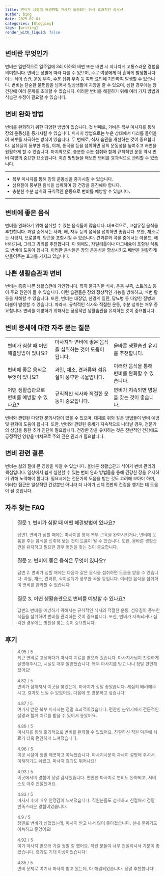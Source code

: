 ```yaml
---
title: 변비가 심할때 해결방법 마사지 도움되는 음식 효과적인 솔루션
author: bing
date: 2025-02-01
categories: [Blogging]
tags: [writing]
render_with_liquid: false
---
```



<h2 id='변비란 무엇인가'>변비란 무엇인가</h2>

<p>변비는 일반적으로 일주일에 3회 이하의 배변 또는 배변 시 지나치게 고통스러운 경험을 의미합니다. 변비는 성별에 따라 다를 수 있으며, 주로 여성에게 더 흔하게 발생합니다. 이는 식이 습관, 운동 부족, 수분 섭취 부족 등 여러 요인에 기인하여 발생할 수 있습니다. 변비는 단순한 불편함을 넘어서 일상생활에 지장을 줄 수 있으며, 심한 경우에는 장 건강에 여러 문제를 초래할 수 있습니다. 이러한 변비를 해결하기 위해 여러 가지 방법과 식습관 수정이 필요할 수 있습니다.</p>

<h2 id='변비 완화 방법'>변비 완화 방법</h2>

<p>변비를 완화하기 위한 다양한 방법이 있습니다. 첫 번째로, 가벼운 복부 마사지를 통해 장의 운동성을 증가시킬 수 있습니다. 마사지 방법으로는 누운 상태에서 다리를 들어올려 복부를 자극하는 방식이 있습니다. 두 번째로, 식사 습관을 개선하는 것이 중요합니다. 섬유질이 풍부한 과일, 야채, 통곡물 등을 섭취하면 장의 운동성을 높여주고 배변을 원활하게 할 수 있습니다. 마지막으로, 충분한 수분 섭취와 함께 규칙적인 운동 역시 변비 예방의 중요한 요소입니다. 이런 방법들을 해보면 변비를 효과적으로 관리할 수 있습니다.</p>

<hr />

<ul>
    <li>복부 마사지를 통해 장의 운동성을 증가시킬 수 있습니다.</li>
    <li>섬유질이 풍부한 음식을 섭취하여 장 건강을 증진해야 합니다.</li>
    <li>충분한 수분 섭취와 규칙적인 운동으로 변비를 예방할 수 있습니다.</li>
</ul>

<hr />

<h2 id='변비에 좋은 음식'>변비에 좋은 음식</h2>

<p>변비를 완화하기 위해 섭취할 수 있는 음식들이 많습니다. 대표적으로, 고섬유질 음식을 추천합니다. 과일 중에서는 사과, 배, 자두 등의 음식을 섭취하면 좋습니다. 또한, 채소로는 시금치, 브로콜리, 당근을 포함시킬 수 있습니다. 견과류와 곡물 중에서는 아몬드, 해바라기씨, 그리고 귀리를 추천합니다. 이 외에도, 자일리톨이나 마그네슘이 포함된 식품도 변비에 도움이 됩니다. 이러한 음식들은 장의 운동성을 향상시키고 배변을 원활하게 만들어주는 효과를 가지고 있습니다.</p>

<h2 id='나쁜 생활습관과 변비'>나쁜 생활습관과 변비</h2>

<p>변비는 종종 나쁜 생활습관에 기인합니다. 특히 불규칙한 식사, 운동 부족, 스트레스 등이 주요 원인이 될 수 있습니다. 이런 습관들은 장의 정상적인 기능을 방해하고, 배변 활동을 저해할 수 있습니다. 또한, 변비는 대장암, 신경계 질환, 당뇨병 등 다양한 질병과 더불어 발생할 수 있습니다. 따라서, 규칙적인 식사와 적절한 운동, 수분 섭취는 매우 중요합니다. 변비를 예방하기 위해서는 긍정적인 생활습관을 유지하는 것이 중요합니다.</p>

<h2 id='변비 증세에 대한 자주 묻는 질문'>변비 증세에 대한 자주 묻는 질문</h2>

<table>
    <tr>
        <td>변비가 심할 때 어떤 해결방법이 있나요?</td>
        <td>마사지와 변비에 좋은 음식을 섭취하는 것이 도움이 됩니다.</td>
        <td>올바른 생활습관 유지를 추천합니다.</td>
    </tr>
    <tr>
        <td>변비에 좋은 음식은 무엇이 있나요?</td>
        <td>과일, 채소, 견과류와 섬유질이 풍부한 곡물입니다.</td>
        <td>이러한 음식을 통해 변비를 완화할 수 있습니다.</td>
    </tr>
    <tr>
        <td>어떤 생활습관으로 변비를 예방할 수 있나요?</td>
        <td>규칙적인 식사와 적절한 운동이 중요합니다.</td>
        <td>변비가 지속되면 병원을 찾는 것이 좋습니다.</td>
    </tr>
</table>

<p>변비와 관련된 다양한 문의사항이 있을 수 있으며, 대체로 위와 같은 방법들이 변비 예방 및 완화에 도움이 됩니다. 또한, 변비와 관련된 증세가 지속적으로 나타날 경우, 전문가의 상담을 통한 추가 진단이 필요합니다. 건강한 장을 유지하는 것은 전반적인 건강에도 긍정적인 영향을 미치므로 주의 깊은 관리가 필요합니다.</p>

<h2 id='변비 관련 결론'>변비 관련 결론</h2>

<p>변비는 삶의 질에 큰 영향을 미칠 수 있습니다. 올바른 생활습관과 식이가 변비 관리의 핵심입니다. 일상에서 쉽게 실천할 수 있는 변비 완화 방법들을 통해 건강한 장을 유지하기 위해 노력해야 합니다. 필요시에는 전문가의 도움을 받는 것도 고려해 보아야 하며, 이러한 접근은 일상적인 건강뿐만 아니라 더 나아가 신체 전반의 건강을 챙기는 데 도움이 될 것입니다.</p>


<h2 id='자주_찾는_FAQ'>자주 찾는 FAQ</h2>
<div itemscope="" itemtype="https://schema.org/FAQPage"> 
<blockquote> 
<div itemscope="" itemprop="mainEntity" itemtype="https://schema.org/Question"> 
<h3 itemprop="name">질문 1. 변비가 심할 때 어떤 해결방법이 있나요?</h3> 
<div itemscope="" itemprop="acceptedAnswer" itemtype="https://schema.org/Answer"> 
<span itemprop="text"> 
<p>답변1. 변비가 심할 때에는 마사지를 통해 복부 근육을 완화시키거나, 변비에 도움을 주는 음식을 섭취해 보는 것이 도움이 될 수 있습니다. 또한, 올바른 생활습관을 유지하고 필요한 경우 병원을 찾는 것이 중요합니다.</p> 
</span> 
</div> 
</div> 
<div itemscope="" itemprop="mainEntity" itemtype="https://schema.org/Question"> 
<h3 itemprop="name">질문 2. 변비에 좋은 음식은 무엇이 있나요?</h3> 
<div itemscope="" itemprop="acceptedAnswer" itemtype="https://schema.org/Answer"> 
<span itemprop="text"> 
<p>답변 2. 변비가 심할 때에는 다음과 같은 음식을 섭취하면 도움을 받을 수 있습니다: 과일, 채소, 견과류, 식이섬유가 풍부한 곡물 등입니다. 이러한 음식을 섭취하여 변비를 완화할 수 있습니다.</p> 
</span> 
</div> 
</div> 
<div itemscope="" itemprop="mainEntity" itemtype="https://schema.org/Question"> 
<h3 itemprop="name">질문 3. 어떤 생활습관으로 변비를 예방할 수 있나요?</h3> 
<div itemscope="" itemprop="acceptedAnswer" itemtype="https://schema.org/Answer"> 
<span itemprop="text"> 
<p>답변3. 변비를 예방하기 위해서는 규칙적인 식사와 적절한 운동, 섬유질이 풍부한 식품을 섭취하여 변비를 관리하는 것이 중요합니다. 또한, 변비가 지속되거나 심각한 경우에는 병원을 찾는 것이 중요합니다.</p> 
</span> 
</div> 
</div> 
</blockquote> 
</div>
<h2 id='후기'>후기</h2>
<div itemscope itemtype="https://schema.org/Product">
  <blockquote>
  <div itemprop="review" itemscope itemtype="https://schema.org/Review">
      <div itemprop="reviewRating" itemscope itemtype="https://schema.org/Rating"> <span itemprop="ratingValue">4.95</span> / <span itemprop="bestRating">5</span> </div>
      <span itemprop="reviewBody">최근 변비로 고생하다가 마사지 치료를 받으러 갔습니다. 마사지사님이 친절하게 설명해주시고, 시설도 매우 깔끔했습니다. 복부 마사지를 받고 나니 정말 편안해졌어요!</span>
  </div>
  <br>
  <div itemprop="review" itemscope itemtype="https://schema.org/Review">
      <div itemprop="reviewRating" itemscope itemtype="https://schema.org/Rating"> <span itemprop="ratingValue">4.82</span> / <span itemprop="bestRating">5</span> </div>
      <span itemprop="reviewBody">변비가 심해져서 이곳을 찾았는데, 마사지가 정말 좋았습니다. 세심히 배려해주시고, 효과도 느낄 수 있었어요. 다음에 또 방문하고 싶습니다!</span>
  </div>
  <br>
  <div itemprop="review" itemscope itemtype="https://schema.org/Review">
      <div itemprop="reviewRating" itemscope itemtype="https://schema.org/Rating"> <span itemprop="ratingValue">4.87</span> / <span itemprop="bestRating">5</span> </div>
      <span itemprop="reviewBody">여기서 받은 복부 마사지는 정말 효과적이었습니다. 편안한 분위기에서 전문적인 설명과 함께 치료를 받을 수 있어서 좋았어요.</span>
  </div>
  <br>
  <div itemprop="review" itemscope itemtype="https://schema.org/Review">
      <div itemprop="reviewRating" itemscope itemtype="https://schema.org/Rating"> <span itemprop="ratingValue">4.89</span> / <span itemprop="bestRating">5</span> </div>
      <span itemprop="reviewBody">마사지를 통해 효과적으로 변비를 완화할 수 있었어요. 친절하신 직원 덕분에 치료가 더욱 편안하게 느껴졌습니다.</span>
  </div>
  <br>
  <div itemprop="review" itemscope itemtype="https://schema.org/Review">
      <div itemprop="reviewRating" itemscope itemtype="https://schema.org/Rating"> <span itemprop="ratingValue">4.96</span> / <span itemprop="bestRating">5</span> </div>
      <span itemprop="reviewBody">이곳 시설이 정말 깨끗하고 아늑했습니다. 마사지사분이 자세히 설명해 주셔서 이해하기도 쉬웠고, 마사지 효과도 뛰어나요!</span>
  </div>
  <br>
  <div itemprop="review" itemscope itemtype="https://schema.org/Review">
      <div itemprop="reviewRating" itemscope itemtype="https://schema.org/Rating"> <span itemprop="ratingValue">4.93</span> / <span itemprop="bestRating">5</span> </div>
      <span itemprop="reviewBody">이곳에서의 경험이 정말 감사했습니다. 편안한 마사지로 변비도 완화되고, 서비스도 아주 친절했어요.</span>
  </div>
  <br>
  <div itemprop="review" itemscope itemtype="https://schema.org/Review">
      <div itemprop="reviewRating" itemscope itemtype="https://schema.org/Rating"> <span itemprop="ratingValue">4.83</span> / <span itemprop="bestRating">5</span> </div>
      <span itemprop="reviewBody">마사지 후에 매우 안정감이 느껴졌습니다. 직원분들도 섬세하고 친절해서 정말 만족스러운 경험이었습니다.</span>
  </div>
  <br>
  <div itemprop="review" itemscope itemtype="https://schema.org/Review">
      <div itemprop="reviewRating" itemscope itemtype="https://schema.org/Rating"> <span itemprop="ratingValue">4.9</span> / <span itemprop="bestRating">5</span> </div>
      <span itemprop="reviewBody">정말로 변비가 심했었는데, 마사지 받고 나서 많이 좋아졌습니다. 실내 분위기도 아늑하고 좋았어요!</span>
  </div>
  <br>
  <div itemprop="review" itemscope itemtype="https://schema.org/Review">
      <div itemprop="reviewRating" itemscope itemtype="https://schema.org/Rating"> <span itemprop="ratingValue">4.92</span> / <span itemprop="bestRating">5</span> </div>
      <span itemprop="reviewBody">여기 마사지 받으러 가길 정말 잘 했어요. 직원 분들이 너무 친절하셔서 기분이 좋았습니다. 효과도 기대 이상이었습니다!</span>
  </div>
  <br>
  <div itemprop="review" itemscope itemtype="https://schema.org/Review">
      <div itemprop="reviewRating" itemscope itemtype="https://schema.org/Rating"> <span itemprop="ratingValue">4.85</span> / <span itemprop="bestRating">5</span> </div>
      <span itemprop="reviewBody">변비 문제로 여기서 마사지 받고 왔는데, 다 해결되었습니다. 정말 추천합니다!</span>
  </div>
  </blockquote>
</div>
